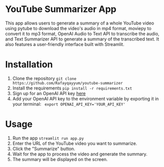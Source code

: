 # YouTube Summarizer App
This app allows users to generate a summary of a whole YouTube video using pytube to download the video's audio in mp4 format, moviepy to convert it to mp3 format, OpenAI Audio to Text API to transcribe the audio, and Text Summarizer API to generate a summary of the transcribed text. It also features a user-friendly interface built with Streamlit.

# Installation
1. Clone the repository
```git clone https://github.com/Rafayqayyum/youtube-summarizer```
2. Install the requirements
```pip install -r requirements.txt```
3. Sign up for an OpenAI API key [here](https://platform.openai.com/signup/)
4. Add your OpenAI API key to the environment variable by exporting it in your terminal:
``` export OPENAI_API_KEY='YOUR_API_KEY'```

# Usage
1. Run the app
```streamlit run app.py```
2. Enter the URL of the YouTube video you want to summarize.
3. Click the "Summarize" button.
4. Wait for the app to process the video and generate the summary.
5. The summary will be displayed on the screen.
